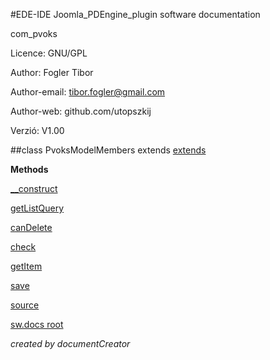 #EDE-IDE Joomla_PDEngine_plugin
software documentation



com_pvoks

Licence: GNU/GPL

Author: Fogler Tibor

Author-email: tibor.fogler@gmail.com

Author-web: github.com/utopszkij

Verzió: V1.00

##class PvoksModelMembers extends [extends](extends.md)


**Methods**

[__construct](items/PvoksModelMembers___construct.md)

[getListQuery](items/PvoksModelMembers_getListQuery.md)

[canDelete](items/PvoksModelMembers_canDelete.md)

[check](items/PvoksModelMembers_check.md)

[getItem](items/PvoksModelMembers_getItem.md)

[save](items/PvoksModelMembers_save.md)



[source](../../admin/models/members.php)

[sw.docs root](./)

*created by documentCreator*


